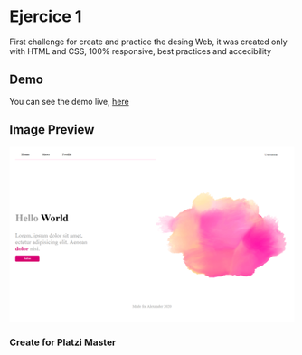 # Ejercice 1

First challenge for create and practice the desing Web, it was created only with HTML and CSS, 100% responsive, best practices and accecibility

## Demo

You can see the demo live, [here](https://darkmefisto9.github.io/platzi-master-ejercice1/)

## Image Preview

![Image](preview.png)

### Create for Platzi Master